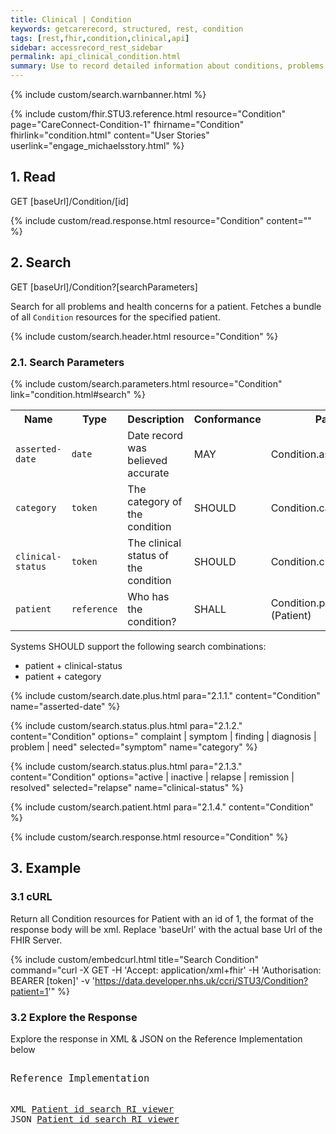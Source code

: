 ```yaml
---
title: Clinical | Condition
keywords: getcarerecord, structured, rest, condition
tags: [rest,fhir,condition,clinical,api]
sidebar: accessrecord_rest_sidebar
permalink: api_clinical_condition.html
summary: Use to record detailed information about conditions, problems or diagnoses recognized by a clinician. There are many uses e.g. recording a diagnosis during an encounter; populating a problem list or a summary statement, such as a discharge summary.
---
```

{% include custom/search.warnbanner.html %}

{% include custom/fhir.STU3.reference.html resource="Condition" page="CareConnect-Condition-1" fhirname="Condition" fhirlink="condition.html" content="User Stories" userlink="engage_michaelsstory.html" %}


## 1. Read ##

<div markdown="span" class="alert alert-success" role="alert">
GET [baseUrl]/Condition/[id]</div>

{% include custom/read.response.html resource="Condition" content="" %}

## 2. Search ##

<div markdown="span" class="alert alert-success" role="alert">
GET [baseUrl]/Condition?[searchParameters]</div>

Search for all problems and health concerns for a patient. Fetches a bundle of all `Condition` resources for the specified patient.

{% include custom/search.header.html resource="Condition" %}

### 2.1. Search Parameters ###

{% include custom/search.parameters.html resource="Condition" link="condition.html#search" %}

<table style="min-width:100%;width:100%">
<tr id="clinical">
    <th style="width:15%;">Name</th>
    <th style="width:15%;">Type</th>
    <th style="width:35%;">Description</th>
    <th style="width:5%;">Conformance</th>
    <th style="width:30%;">Path</th>
</tr>
<tr>
    <td><code class="highlighter-rouge">asserted-date</code></td>
    <td><code class="highlighter-rouge">date</code></td>
    <td>Date record was believed accurate</td>
    <td>MAY</td>
    <td>Condition.assertedDate</td>
</tr>
<tr>
    <td><code class="highlighter-rouge">category</code></td>
    <td><code class="highlighter-rouge">token</code></td>
    <td>The category of the condition</td>
    <td>SHOULD</td>
    <td>Condition.category</td>
</tr>
<tr>
    <td><code class="highlighter-rouge">clinical-status</code></td>
    <td><code class="highlighter-rouge">token</code></td>
    <td>The clinical status of the condition</td>
    <td>SHOULD</td>
    <td>Condition.clinicalStatus</td>
</tr>
<tr>
    <td><code class="highlighter-rouge">patient</code></td>
    <td><code class="highlighter-rouge">reference</code></td>
    <td>Who has the condition?</td>
    <td>SHALL</td>
    <td>Condition.patient<br>(Patient)</td>
</tr>
</table>

Systems SHOULD support the following search combinations:

* patient + clinical-status
* patient + category

{% include custom/search.date.plus.html para="2.1.1." content="Condition" name="asserted-date" %}

{% include custom/search.status.plus.html para="2.1.2." content="Condition" options="
complaint | symptom | finding | diagnosis | problem | need" selected="symptom" name="category" %}

{% include custom/search.status.plus.html para="2.1.3." content="Condition" options="active | inactive | relapse | remission | resolved" selected="relapse" name="clinical-status" %}


{% include custom/search.patient.html para="2.1.4." content="Condition" %}

{% include custom/search.response.html resource="Condition" %}


## 3. Example ##

<h3 id="32-response-headers">3.1 cURL</h3>

Return all Condition resources for Patient with an id of 1, the format of the response body will be xml. Replace 'baseUrl' with the actual base Url of the FHIR Server.

{% include custom/embedcurl.html title="Search Condition" command="curl -X GET -H 'Accept: application/xml+fhir' -H 'Authorisation: BEARER [token]' -v 'https://data.developer.nhs.uk/ccri/STU3/Condition?patient=1'" %}


<h3 id="32-response-headers">3.2 Explore the Response</h3>

Explore the response in XML & JSON on the Reference Implementation below
<div class="language-http highlighter-rouge">
<pre class="highlight">
<p style="font-size: 110%;">Reference Implementation</p>
XML <a target="_blank" href="{{ site.fhir_ref_impl }}search?serverId=home&pretty=true&resource=Condition&param.0.0=&param.0.1=1&param.0.name=patient&param.0.type=reference&resource-search-limit=&encoding=xml">Patient id search RI viewer</a>
JSON <a target="_blank" href="{{ site.fhir_ref_impl }}search?serverId=home&pretty=true&resource=Condition&param.0.0=&param.0.1=1&param.0.name=patient&param.0.type=reference&resource-search-limit=&encoding=json">Patient id search RI viewer</a>
</pre>
</div>
